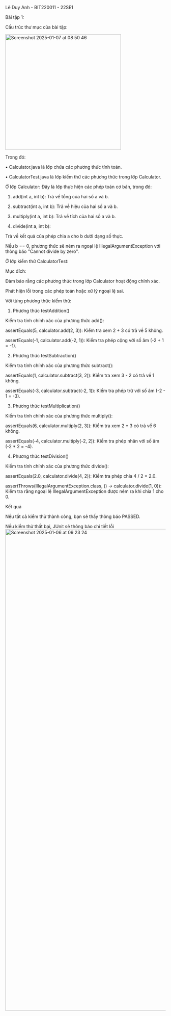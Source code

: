Lê Duy Anh - BIT220011 - 22SE1

Bài tập 1:

Cấu trúc thư mục của bài tập:


<img width="363" alt="Screenshot 2025-01-07 at 08 50 46" src="https://github.com/user-attachments/assets/e6891bac-7511-4cfd-a193-73cb0982d743" />




Trong đó:
	 
   •	Calculator.java là lớp chứa các phương thức tính toán.
	
   •	CalculatorTest.java là lớp kiểm thử các phương thức trong lớp Calculator.

Ở lớp Calculator:
Đây là lớp thực hiện các phép toán cơ bản, trong đó:
1. add(int a, int b): Trả về tổng của hai số a và b.
   
2. subtract(int a, int b): Trả về hiệu của hai số a và b.
   
3. multiply(int a, int b): Trả về tích của hai số a và b.
   
4. divide(int a, int b):

Trả về kết quả của phép chia a cho b dưới dạng số thực.

Nếu b == 0, phương thức sẽ ném ra ngoại lệ IllegalArgumentException với thông báo "Cannot divide by zero".

Ở lớp kiểm thử CalculatorTest:

  Mục đích: 

Đảm bảo rằng các phương thức trong lớp Calculator hoạt động chính xác.

Phát hiện lỗi trong các phép toán hoặc xử lý ngoại lệ sai.
  
Với từng phương thức kiểm thử:

1. Phương thức testAddition()

Kiểm tra tính chính xác của phương thức add():

assertEquals(5, calculator.add(2, 3)): Kiểm tra xem 2 + 3 có trả về 5 không.

assertEquals(-1, calculator.add(-2, 1)): Kiểm tra phép cộng với số âm (-2 + 1 = -1).

2. Phương thức testSubtraction()

Kiểm tra tính chính xác của phương thức subtract():

assertEquals(1, calculator.subtract(3, 2)): Kiểm tra xem 3 - 2 có trả về 1 không.

assertEquals(-3, calculator.subtract(-2, 1)): Kiểm tra phép trừ với số âm (-2 - 1 = -3).

3. Phương thức testMultiplication()

Kiểm tra tính chính xác của phương thức multiply():

assertEquals(6, calculator.multiply(2, 3)): Kiểm tra xem 2 * 3 có trả về 6 không.

assertEquals(-4, calculator.multiply(-2, 2)): Kiểm tra phép nhân với số âm (-2 * 2 = -4).

4. Phương thức testDivision()

Kiểm tra tính chính xác của phương thức divide():

assertEquals(2.0, calculator.divide(4, 2)): Kiểm tra phép chia 4 / 2 = 2.0.

assertThrows(IllegalArgumentException.class, () -> calculator.divide(1, 0)): Kiểm tra rằng ngoại lệ IllegalArgumentException được ném ra khi chia 1 cho 0.
  
Kết quả

Nếu tất cả kiểm thử thành công, bạn sẽ thấy thông báo PASSED.

Nếu kiểm thử thất bại, JUnit sẽ thông báo chi tiết lỗi
   <img width="1512" alt="Screenshot 2025-01-06 at 09 23 24" src="https://github.com/user-attachments/assets/5bfe6af7-8b64-4f55-ac8d-ff1a6b3a5117" />
